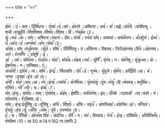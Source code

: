 +++
title = "०२"

+++


  
इ꣣माः꣢। उ꣣। वाम्। दि꣡वि꣢꣯ष्टयः। उ꣣स्रा꣢।उ꣣।स्रा꣢। ह꣣वन्ते ।अश्विना। अयं꣢। वां꣣।अह्वे।अ꣡व꣢꣯से ।श꣣चीवसू ।शची।वसूइ꣡ति꣢।वि꣡शं꣢꣯विशम्।वि꣡श꣢꣯म्।वि꣣शम्। हि꣢। ग꣡च्छ꣢꣯थः।2।  
कु꣢।स्थः꣣।कः꣢। वा꣣म्। अश्विना।तपानः꣢। दे꣢वा। म꣡र्त्यः꣢꣯। घ्न꣣ता꣢ वा꣣म्। अश्वया꣢। कष꣡प꣢꣯माणः। अं꣣ऽशु꣡ना꣢। इ꣣त्थं꣢।उ꣣।आ꣢त्।उ꣣।अन्य꣡था꣢।अ꣣न्।य꣡था꣢꣯।3।  
अ꣣य꣢म्। वा꣣म्।म꣡धु꣢꣯मत्तमः ।सु꣣तः꣢। सो꣡मः꣢꣯। दि꣡वि꣢꣯ष्टिषु। तं।अ꣣श्विना। पिबतम्। तिरो꣡अ꣢ह्न्यम्।ति꣣रः꣢।अ꣣ह्न्यम्। धत्तं꣢। र꣡त्ना꣢꣯नि । दा꣣शु꣡षे꣢। 4।  
आ꣢ । त्वा꣣। सो꣡म꣢꣯स्य। ग꣡ल्द꣢꣯या। स꣣दा꣢꣯। या꣡च꣢꣯न्न।अ꣣हम्।ज्या꣣। भू꣡र्णिं꣢꣯। मृ꣣ग꣢म्। न। स꣡व꣢꣯नेषु। चु꣣क्रुधम्। कः꣢। ई꣡शा꣢꣯नम्। न। या꣣चिषत्। 5।  
अ꣡ध्व꣢꣯र्यो। द्रा꣣व꣡य꣢। त्वं। सो꣡मं꣢꣯। इ꣡न्द्रः꣢꣯। पि꣣पासति। उ꣡प꣢꣯।उ꣣। नून꣢म्। यु꣣युजे। वृ꣡ष꣢꣯णा। हरी꣢꣯इ꣡ति꣢।आ। च꣣। जगम ।वृत्रहा꣢।वृ꣣त्र।हा꣢।6।  
अ꣣भी꣢। स꣣तः꣢।अत्।आ। भ꣣र।इ꣡न्द्रः꣢꣯।ज्या꣡यः꣢꣯। क꣡नी꣢꣯यसः। पु꣣रूव꣡सुः꣢।पु꣣रु।व꣡सुः꣢꣯।हि।म꣣घवन्न्। बभू꣡वि꣢थ। भ꣡रे꣢꣯भरे। भ꣡रे꣢꣯।भ꣣रे। च। ह꣡व्यः꣢꣯।7।  
य꣢त्।इ꣣न्द्र। या꣡व꣢꣯तः। त्वम्। ए꣣ता꣡व꣢त्। अ꣣ह꣢म्। ई꣡शी꣢꣯य। स्तो꣣ता꣡र꣢म्। इत्। द꣣धिषे ।रदावसो꣣ ।रद।वसो। न꣢। पा꣣पत्वा꣡य꣢। रं꣣ऽसिषम्।8।  
त्व꣢म्। इ꣣न्द्र प्र꣡तू꣢꣯र्तिषु।प्र।तू꣣र्त्तिषु। अभि꣢। वि꣡श्वाः꣢꣯। अ꣣सि। स्पृ꣡धः꣢꣯। अ꣣शस्तिहा꣢।अ꣣शस्ति।हा꣢। ज꣣निता꣢। वृ꣣त्रतूः꣢।वृ꣣त्र।तूः꣢।अ꣣सि ।त्व꣢म्। तू꣣र्य। तरुष्य꣢तः।9।  
प्र꣢। यः। रि꣣रिक्षे꣢। ओ꣡ज꣢꣯सा दि꣣वः꣢। स꣡दो꣢꣯भ्यः। प꣡रि꣢꣯। न। त्वा꣣। विव्याच। र꣡जः꣢꣯। इ꣣न्द्र। पा꣡र्थिव꣢꣯म्। अ꣡ति꣢वि꣡श्व꣢꣯म्। व꣣वक्षिथ।10।
आ.50.अ.14.प.182.भा.दशति.2.  
